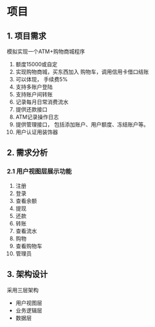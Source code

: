 # 项目

## 1. 项目需求
模拟实现一个ATM+购物商城程序

1. 额度15000或自定
2. 实现购物商城，买东西加入 购物车，调用信用卡借口结账
3. 可以体现， 手续费5%
4. 支持多账户登陆
5. 支持账户间转账
6. 记录每月日常消费流水
7. 提供还款接口
8. ATM记录操作日志
9. 提供管理接口， 包括添加账户、用户额度、冻结账户等。
10. 用户认证用装饰器

## 2. 需求分析

### 2.1 用户视图层展示功能
1. 注册
2. 登录
3. 查看余额
4. 提现
5. 还款
6. 转账
7. 查看流水
8. 购物
9. 查看购物车
10. 管理员

## 3. 架构设计
采用三层架构
- 用户视图层
- 业务逻辑层
- 数据层

